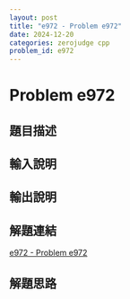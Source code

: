 ```yaml
---
layout: post
title: "e972 - Problem e972"
date: 2024-12-20
categories: zerojudge cpp
problem_id: e972
---
```


# Problem e972

## 題目描述



## 輸入說明



## 輸出說明



## 解題連結

[e972 - Problem e972](https://zerojudge.tw/ShowProblem?problemid=e972)

## 解題思路

